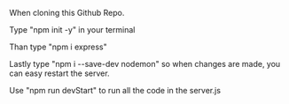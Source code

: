 When cloning this Github Repo.

Type "npm init -y" in your terminal 

Than type "npm i express" 

Lastly type "npm i --save-dev nodemon" so when changes are made, you can easy restart the server.

Use "npm run devStart" to run all the code in the server.js
